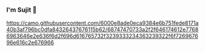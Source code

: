 ### I'm Sujit 👋
https://camo.githubusercontent.com/6000e8ade0eca9384e6b751fede8171a40b3af796bc0dfa84326437676115b62/68747470733a2f2f646174612e77686963646e2e636f6d2f696d616765732f3239333234363239322f6f726967696e616c2e676966
<!--
**seekLey/seekLey** is a ✨ _special_ ✨ repository because its `README.md` (this file) appears on your GitHub profile.

Here are some ideas to get you started:

- 🔭 I’m currently working on ...
- 🌱 I’m currently learning ...
- 👯 I’m looking to collaborate on ...
- 🤔 I’m looking for help with ...
- 💬 Ask me about ...
- 📫 How to reach me: ...
- 😄 Pronouns: ...
- ⚡ Fun fact: ...
-->
